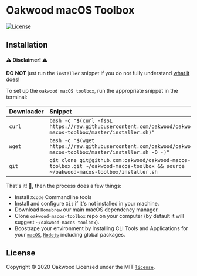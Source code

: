 # Oakwood macOS Toolbox

[![License](https://img.shields.io/github/license/oakwood/oakwood-macos-toolbox)](https://github.com/oakwood/oakwood-macos-toolbox/blob/master/LICENSE)

Installation
------------

#### ⚠️ Disclaimer! ⚠️
**DO NOT** just run the `installer` snippet if you do not fully understand [what it does](./installer.sh)!

To set up the `oakwood macOS toolbox`, run the appropriate snippet in the terminal:

| Downloader | Snippet                                                                                                                                 |
| :--------- | :--------------------------------------------------------------------------------------------------------                               |
| `curl`     | `bash -c "$(curl -fsSL https://raw.githubusercontent.com/oakwood/oakwood-macos-toolbox/master/installer.sh)"`                           |
| `wget`     | `bash -c "$(wget https://raw.githubusercontent.com/oakwood/oakwood-macos-toolbox/master/installer.sh -O -)"`                            |
| `git`      | `git clone git@github.com:oakwood/oakwood-macos-toolbox.git ~/oakwood-macos-toolbox && source ~/oakwood-macos-toolbox/installer.sh`     |

That's it! 🎉, then the process does a few things:

* Install `Xcode` Commandline tools
* Install and configure `Git` if it's not installed in your machine.
* Download `Homebrew` our main macOS dependency manager.
* Clone `oakwood-macos-toolbox` repo on your computer (by default it will suggest `~/oakwood-macos-toolbox`).
* Boostrape your environment by Installing CLI Tools and Applications for your [`macOS`](scripts/bootstrap.sh), [`Nodejs`](scripts/nodejs.zsh) including global packages.

License
-------
Copyright © 2020 Oakwood
Licensed under the MIT [`license`](LICENSE).

